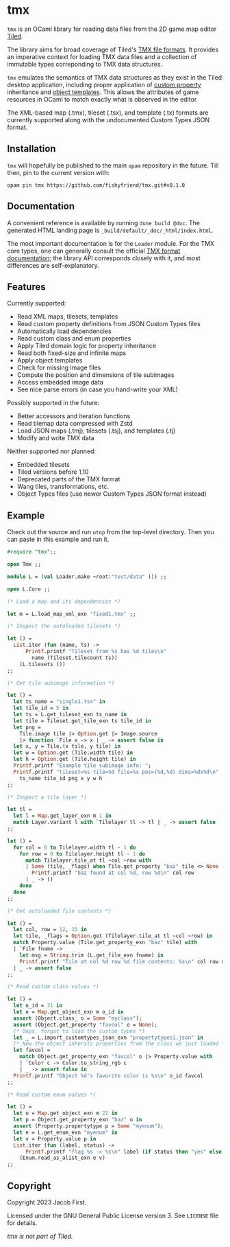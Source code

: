 # tmx

`tmx` is an OCaml library for reading data files from the 2D game map editor
[Tiled][tiled].

The library aims for broad coverage of Tiled's [TMX file formats][tmx]. It
provides an imperative context for loading TMX data files and a collection of
immutable types correponding to TMX data structures.

`tmx` emulates the semantics of TMX data structures as they exist in the Tiled
desktop application, including proper application of [custom
property][properties] inheritance and [object templates][templates]. This allows
the attributes of game resources in OCaml to match exactly what is observed in
the editor.

The XML-based map (.tmx), tileset (.tsx), and template (.tx) formats are
currently supported along with the undocumented Custom Types JSON
format.

## Installation

`tmx` will hopefully be published to the main `opam` repository in the future.
Till then, pin to the current version with:

    opam pin tmx https://github.com/fishyfriend/tmx.git#v0.1.0

## Documentation

A convenient reference is available by running `dune build @doc`. The generated
HTML landing page is `_build/default/_doc/_html/index.html`.

The most important documentation is for the `Loader` module. For the TMX core
types, one can generally consult the official [TMX format documentation][tmx];
the library API corresponds closely with it, and most differences are
self-explanatory.

## Features

Currently supported:

  - Read XML maps, tilesets, templates
  - Read custom property definitions from JSON Custom Types files
  - Automatically load dependencies
  - Read custom class and enum properties
  - Apply Tiled domain logic for property inheritance
  - Read both fixed-size and infinite maps
  - Apply object templates
  - Check for missing image files
  - Compute the position and dimensions of tile subimages
  - Access embedded image data
  - See nice parse errors (in case you hand-write your XML)

Possibly supported in the future:

  - Better accessors and iteration functions
  - Read tilemap data compressed with Zstd
  - Load JSON maps (.tmj), tilesets (.tsj), and templates (.tj)
  - Modify and write TMX data

Neither supported nor planned:

  - Embedded tilesets
  - Tiled versions before 1.10
  - Deprecated parts of the TMX format
  - Wang tiles, transformations, etc.
  - Object Types files (use newer Custom Types JSON format instead)

## Example

Check out the source and run `utop` from the top-level directory. Then you can
paste in this example and run it.

```ocaml
#require "tmx";;

open Tmx ;;

module L = (val Loader.make ~root:"test/data" ()) ;;

open L.Core ;;

(* Load a map and its dependencies *)

let m = L.load_map_xml_exn "fixed1.tmx" ;;

(* Inspect the autoloaded tilesets *)

let () =
  List.iter (fun (name, ts) ->
      Printf.printf "Tileset from %s has %d tiles\n"
        name (Tileset.tilecount ts))
    (L.tilesets ())
;;

(* Get tile subimage information *)

let () =
  let ts_name = "single1.tsx" in
  let tile_id = 5 in
  let ts = L.get_tileset_exn ts_name in
  let tile = Tileset.get_tile_exn ts tile_id in
  let png =
    Tile.image tile |> Option.get |> Image.source
    |> function `File x -> x | _ -> assert false in
  let x, y = Tile.(x tile, y tile) in
  let w = Option.get (Tile.width tile) in
  let h = Option.get (Tile.height tile) in
  Printf.printf "Example tile subimage info: ";
  Printf.printf "tileset=%s tile=%d file=%s pos=(%d,%d) dims=%dx%d\n"
    ts_name tile_id png x y w h
;;

(* Inspect a tile layer *)

let tl =
  let l = Map.get_layer_exn m 1 in
  match Layer.variant l with `Tilelayer tl -> tl | _ -> assert false
;;

let () =
  for col = 0 to Tilelayer.width tl - 1 do
    for row = 0 to Tilelayer.height tl - 1 do
      match Tilelayer.tile_at tl ~col ~row with
      | Some (tile, _flags) when Tile.get_property "baz" tile <> None ->
        Printf.printf "baz found at col %d, row %d\n" col row
      | _ -> ()
    done
  done
;;

(* Get autoloaded file contents *)

let () =
  let col, row = 12, 15 in
  let tile, _flags = Option.get (Tilelayer.tile_at tl ~col ~row) in
  match Property.value (Tile.get_property_exn "baz" tile) with
  | `File fname ->
    let msg = String.trim (L.get_file_exn fname) in
    Printf.printf "Tile at col %d row %d file contents: %s\n" col row msg
  | _ -> assert false
;;

(* Read custom class values *)

let () =
  let o_id = 31 in
  let o = Map.get_object_exn m o_id in
  assert (Object.class_ o = Some "myclass");
  assert (Object.get_property "favcol" o = None);
  (* Oops, forgot to load the custom types *)
  let _ = L.import_customtypes_json_exn "propertytypes1.json" in
  (* Now the object inherits properties from the class we just loaded *)
  let favcol =
    match Object.get_property_exn "favcol" o |> Property.value with
    | `Color c -> Color.to_string_rgb c
    | _ -> assert false in
  Printf.printf "Object %d's favorite color is %s\n" o_id favcol
;;

(* Read custom enum values *)

let () =
  let o = Map.get_object_exn m 22 in
  let p = Object.get_property_exn "baz" o in
  assert (Property.propertytype p = Some "myenum");
  let e = L.get_enum_exn "myenum" in
  let v = Property.value p in
  List.iter (fun (label, status) ->
      Printf.printf "flag %s -> %s\n" label (if status then "yes" else "no"))
    (Enum.read_as_alist_exn e v)
;;
```

## Copyright

Copyright 2023 Jacob First.

Licensed under the GNU General Public License version 3. See `LICENSE` file for
details.

*tmx is not part of Tiled.*

[tiled]: http://mapeditor.org
[tmx]: https://doc.mapeditor.org/en/stable/reference/tmx-map-format/#
[tsdl]: https://erratique.ch/software/tsdl
[templates]: https://doc.mapeditor.org/en/stable/reference/tmx-map-format/#template-files
[properties]: https://doc.mapeditor.org/en/stable/manual/custom-properties/
